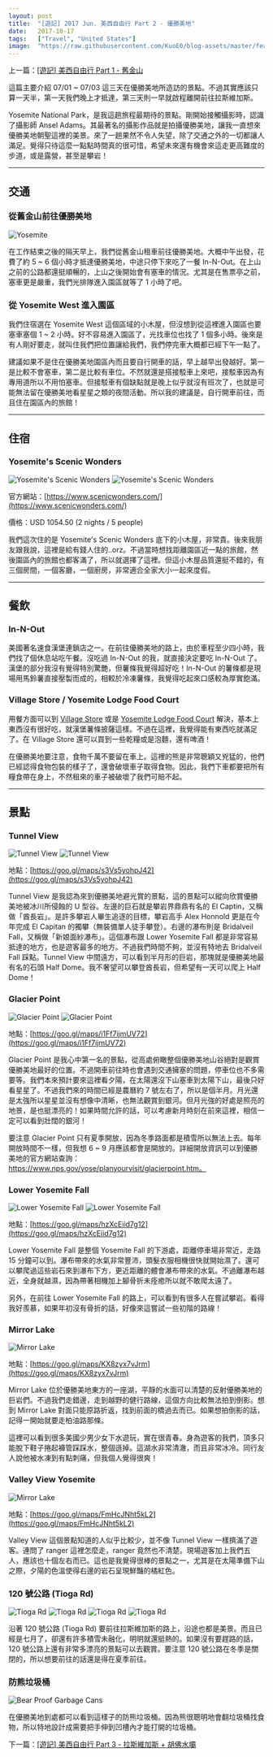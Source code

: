 ```yaml
---
layout: post
title:  "[遊記] 2017 Jun. 美西自由行 Part 2 - 優勝美地"
date:   2017-10-17
tags:   ["Travel", "United States"]
image:  "https://raw.githubusercontent.com/KuoE0/blog-assets/master/feature-photos/2017-10-17-2017-06-travel-west-us-part-2-yosemite.jpg"
---
```


上一篇：[[遊記] 美西自由行 Part 1 - 舊金山](https://blog.kuoe0.tw/posts/2017/10/16/2017-06-2017-06-travel-west-us-part-1-san-francisco/)

這篇主要介紹 07/01 ~ 07/03 這三天在優勝美地所造訪的景點。不過其實應該只算一天半，第一天我們晚上才抵達，第三天則一早就啟程離開前往拉斯維加斯。

Yosemite National Park，是我這趟旅程最期待的景點。剛開始接觸攝影時，認識了攝影師 Ansel Adams。其最著名的攝影作品就是拍攝優勝美地，讓我一直想來優勝美地朝聖這裡的美景。來了一趟果然不令人失望，除了交通之外的一切都讓人滿足。覺得只待這麼一點點時間真的很可惜，希望未來還有機會來這走更高難度的步道，或是露營，甚至是攀岩！

---

## 交通

### 從舊金山前往優勝美地

![Yosemite](https://raw.githubusercontent.com/KuoE0/blog-assets/master/content-photos/2017-10-17-2017-06-2017-06-travel-west-us-part-2-yosemite-01.jpg)

在工作結束之後的隔天早上，我們從舊金山租車前往優勝美地。大概中午出發，花費了約 5 ~ 6 個小時才抵達優勝美地，中途只停下來吃了一餐 In-N-Out。在上山之前的公路都還挺順暢的，上山之後開始會有塞車的情況。尤其是在售票亭之前，塞車更是嚴重，我們光排隊進入園區就等了 1 小時了吧。

### 從 Yosemite West 進入園區

我們住宿選在 Yosemite West 這個區域的小木屋，但沒想到從這裡進入園區也要塞車塞個 1 ~ 2 小時。好不容易進入園區了，光找車位也找了 1 個多小時。後來是有人剛好要走，就叫住我們把位置讓給我們，我們停完車大概都已經下午一點了。

建議如果不是住在優勝美地園區內而且要自行開車的話，早上越早出發越好。第一是比較不會塞車，第二是比較有車位。不然就還是搭接駁車上來吧，接駁車因為有專用道所以不用怕塞車。但接駁車有個缺點就是晚上似乎就沒有班次了，也就是可能無法留在優勝美地看星星之類的夜間活動。所以我的建議是，自行開車前往，而且住在園區內的旅館！

---

## 住宿

### Yosemite's Scenic Wonders

![Yosemite's Scenic Wonders](https://raw.githubusercontent.com/KuoE0/blog-assets/master/content-photos/2017-10-17-2017-06-2017-06-travel-west-us-part-2-yosemite-02.jpg)
![Yosemite's Scenic Wonders](https://raw.githubusercontent.com/KuoE0/blog-assets/master/content-photos/2017-10-17-2017-06-2017-06-travel-west-us-part-2-yosemite-03.jpg)

官方網站：[https://www.scenicwonders.com/](https://www.scenicwonders.com/)

價格：USD 1054.50 (2 nights / 5 people)

我們這次住的是 Yosemite's Scenic Wonders 底下的小木屋，非常貴。後來我朋友跟我說，這裡是給有錢人住的..orz。不過當時想找距離園區近一點的旅館，然後園區內的旅館也都客滿了，所以就選擇了這裡。但這小木屋品質還挺不錯的，有三個房間，一個客廳，一個廚房，非常適合全家大小一起來度假。

---

## 餐飲

### In-N-Out

美國著名速食漢堡連鎖店之一。在前往優勝美地的路上，由於車程至少四小時，我們找了個休息站吃午餐。沒吃過 In-N-Out 的我，就直接決定要吃 In-N-Out 了。漢堡的部分我沒有覺得特別驚艷，但薯條我覺得超好吃！In-N-Out 的薯條都是現場用馬鈴薯直接壓製而成的，相較於冷凍薯條，我覺得吃起來口感較為厚實飽滿。

### Village Store / Yosemite Lodge Food Court

用餐方面可以到 [Village Store](https://goo.gl/maps/3vxADLJNoXG2) 或是 [Yosemite Lodge Food Court](https://goo.gl/maps/9vgRwDu1Mkr) 解決，基本上東西沒有很好吃，就漢堡薯條披薩這樣。不過在這裡，我覺得能有東西吃就滿足了。在 Village Store 還可以買到一些乾糧或是泡麵，還有啤酒！

在優勝美地要注意，食物千萬不要留在車上。這裡的熊是非常聰穎又兇猛的，他們已經認得食物包裝的樣子了，還會破壞車子取得食物。因此，我們下車都要把所有糧食帶在身上，不然租來的車子被破壞了我們可賠不起。

---

## 景點

### Tunnel View

![Tunnel View](https://raw.githubusercontent.com/KuoE0/blog-assets/master/content-photos/2017-10-17-2017-06-2017-06-travel-west-us-part-2-yosemite-04.jpg)
![Tunnel View](https://raw.githubusercontent.com/KuoE0/blog-assets/master/content-photos/2017-10-17-2017-06-2017-06-travel-west-us-part-2-yosemite-05.jpg)

地點：[https://goo.gl/maps/s3Vs5yohpJ42](https://goo.gl/maps/s3Vs5yohpJ42)

Tunnel View 是我認為來到優勝美地避光賞的景點，這的景點可以縱向欣賞優勝美地被冰川所侵蝕的 U 型谷。左邊的巨石就是攀岩界鼎鼎有名的 El Captin，又稱做「酋長岩」。是許多攀岩人畢生追逐的目標，攀岩高手 Alex Honnold 更是在今年完成 El Capitan 的獨攀（無裝備單人徒手攀登）。右邊的瀑布則是 Bridalveil Fall，又稱做「新娘面紗瀑布」。這個瀑布跟 Lower Yosemite Fall 都是非常容易抵達的地方，也是遊客最多的地方。不過我們時間不夠，並沒有特地去 Bridalveil Fall 踩點。Tunnel View 中間遠方，可以看到半月形的巨岩，那塊就是優勝美地最有名的石頭 Half Dome。我不奢望可以攀登酋長岩，但希望有一天可以爬上 Half Dome！

### Glacier Point

![Glacier Point](https://raw.githubusercontent.com/KuoE0/blog-assets/master/content-photos/2017-10-17-2017-06-2017-06-travel-west-us-part-2-yosemite-06.jpg)
![Glacier Point](https://raw.githubusercontent.com/KuoE0/blog-assets/master/content-photos/2017-10-17-2017-06-2017-06-travel-west-us-part-2-yosemite-07.jpg)

地點：[https://goo.gl/maps/i1Ff7ijmUV72](https://goo.gl/maps/i1Ff7ijmUV72)

Glacier Point 是我心中第一名的景點，從高處俯瞰整個優勝美地山谷絕對是觀賞優勝美地最好的位置。不過開車前往時也會遇到交通擁塞的問題，停車位也不多需要等。我們本來預計要來這裡看夕陽，在太陽還沒下山塞車到太陽下山，最後只好看星星了。不過我們來的時間已經是農曆約 7 號左右了，所以是個半月。月光還是太強所以星星並沒有想像中清晰，也無法觀賞到銀河。但月光強的好處是照亮的地景，是也挺漂亮的！如果時間允許的話，可以考慮新月時刻在前來這裡，相信一定可以看到壯闊的銀河！

要注意 Glacier Point 只有夏季開放，因為冬季路面都是積雪所以無法上去。每年開放時間不一樣，但我想 6 ~ 9 月應該都會是開放的。詳細開放資訊可以到優勝美地的官方網站查詢：https://www.nps.gov/yose/planyourvisit/glacierpoint.htm。


### Lower Yosemite Fall

![Lower Yosemite Fall](https://raw.githubusercontent.com/KuoE0/blog-assets/master/content-photos/2017-10-17-2017-06-2017-06-travel-west-us-part-2-yosemite-08.jpg)
![Lower Yosemite Fall](https://raw.githubusercontent.com/KuoE0/blog-assets/master/content-photos/2017-10-17-2017-06-2017-06-travel-west-us-part-2-yosemite-09.jpg)

地點：[https://goo.gl/maps/hzXcEiid7g12](https://goo.gl/maps/hzXcEiid7g12)

Lower Yosemite Fall 是整個 Yosemite Fall 的下游處，距離停車場非常近，走路 15 分鐘可以到。瀑布帶來的水氣非常豐沛，頭髮衣服相機很快就開始濕了。還可以攀爬過這些岩石來到瀑布下方，更近距離的體會瀑布帶來的水氣。不過離瀑布越近，全身就越濕，因為帶著相機加上腳骨折未痊癒所以就不敢爬太遠了。

另外，在前往 Lower Yosemite Fall 的路上，可以看到有很多人在嘗試攀岩。看得我好羨慕，如果年初沒有骨折的話，好像來這嘗試一些初階的路線！

### Mirror Lake

![Mirror Lake](https://raw.githubusercontent.com/KuoE0/blog-assets/master/content-photos/2017-10-17-2017-06-2017-06-travel-west-us-part-2-yosemite-10.jpg)

地點：[https://goo.gl/maps/KX8zyx7vJrm](https://goo.gl/maps/KX8zyx7vJrm)

Mirror Lake 位於優勝美地東方的一座湖，平靜的水面可以清楚的反射優勝美地的巨岩們。不過我們走錯邊，走到越野的健行路線，這個方向比較無法拍到倒影。想到 Mirror Lake 對面只能原路折返，找到前面的橋過去而已。如果想拍倒影的話，記得一開始就要走柏油路那條。

這裡可以看到很多美國少男少女下水遊玩，實在很青春。身為遊客的我們，頂多只能脫下鞋子捲起褲管踩踩水，整個遜掉。這湖水非常清澈，而且非常冰冷。同行友人說他被水凍到有點刺痛，但我個人覺得很爽！

### Valley View Yosemite

![Mirror Lake](https://raw.githubusercontent.com/KuoE0/blog-assets/master/content-photos/2017-10-17-2017-06-2017-06-travel-west-us-part-2-yosemite-11.jpg)

地點：[https://goo.gl/maps/FmHcJNht5kL2](https://goo.gl/maps/FmHcJNht5kL2)

Valley View 這個景點知道的人似乎比較少，並不像 Tunnel View 一樣擠滿了遊客。連問了 ranger 這裡怎麼走，ranger 竟然也不清楚。現場遊客加上我們五人，應該也十個左右而已。這也是我覺得很棒的景點之一，尤其是在太陽準備下山之際，夕陽的色溫使得右邊的岩石呈現鮮豔的橘紅色。

### 120 號公路 (Tioga Rd)

![Tioga Rd](https://raw.githubusercontent.com/KuoE0/blog-assets/master/content-photos/2017-10-17-2017-06-2017-06-travel-west-us-part-2-yosemite-12.jpg)
![Tioga Rd](https://raw.githubusercontent.com/KuoE0/blog-assets/master/content-photos/2017-10-17-2017-06-2017-06-travel-west-us-part-2-yosemite-13.jpg)
![Tioga Rd](https://raw.githubusercontent.com/KuoE0/blog-assets/master/content-photos/2017-10-17-2017-06-2017-06-travel-west-us-part-2-yosemite-14.jpg)
![Tioga Rd](https://raw.githubusercontent.com/KuoE0/blog-assets/master/content-photos/2017-10-17-2017-06-2017-06-travel-west-us-part-2-yosemite-15.jpg)

沿著 120 號公路 (Tioga Rd) 要前往拉斯維加斯的路上，沿途也都是美景。而且已經是七月了，卻還有許多積雪未融化，明明就還挺熱的。如果沒有要趕路的話，120 號公路上還有非常多漂亮的景點可以去觀賞。要注意 120 號公路在冬季是關閉的，所以想要前往的話還是得在夏季前往。

### 防熊垃圾桶

![Bear Proof Garbage Cans](https://raw.githubusercontent.com/KuoE0/blog-assets/master/content-photos/2017-10-17-2017-06-2017-06-travel-west-us-part-2-yosemite-16.jpg)

在優勝美地到處都可以看到這樣子的防熊垃圾桶。因為熊很聰明地會翻垃圾桶找食物，所以特地設計成需要把手伸到凹槽內才能打開的垃圾桶。

下一篇：[[遊記] 美西自由行 Part 3 - 拉斯維加斯 + 胡佛水壩](https://blog.kuoe0.tw/posts/2017/10/18/2017-06-2017-06-travel-west-us-part-3-las-vegas-hoover-dam/)


